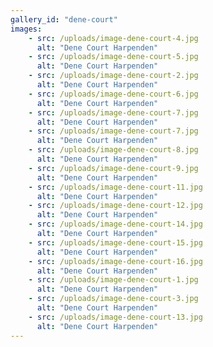 ```yaml
---
gallery_id: "dene-court"
images:
    - src: /uploads/image-dene-court-4.jpg
      alt: "Dene Court Harpenden"
    - src: /uploads/image-dene-court-5.jpg
      alt: "Dene Court Harpenden"
    - src: /uploads/image-dene-court-2.jpg
      alt: "Dene Court Harpenden"
    - src: /uploads/image-dene-court-6.jpg
      alt: "Dene Court Harpenden"
    - src: /uploads/image-dene-court-7.jpg
      alt: "Dene Court Harpenden"
    - src: /uploads/image-dene-court-7.jpg
      alt: "Dene Court Harpenden"
    - src: /uploads/image-dene-court-8.jpg
      alt: "Dene Court Harpenden"
    - src: /uploads/image-dene-court-9.jpg
      alt: "Dene Court Harpenden"
    - src: /uploads/image-dene-court-11.jpg
      alt: "Dene Court Harpenden"
    - src: /uploads/image-dene-court-12.jpg
      alt: "Dene Court Harpenden"
    - src: /uploads/image-dene-court-14.jpg
      alt: "Dene Court Harpenden"
    - src: /uploads/image-dene-court-15.jpg
      alt: "Dene Court Harpenden"
    - src: /uploads/image-dene-court-16.jpg
      alt: "Dene Court Harpenden"
    - src: /uploads/image-dene-court-1.jpg
      alt: "Dene Court Harpenden"
    - src: /uploads/image-dene-court-3.jpg
      alt: "Dene Court Harpenden"
    - src: /uploads/image-dene-court-13.jpg
      alt: "Dene Court Harpenden"
---
```

